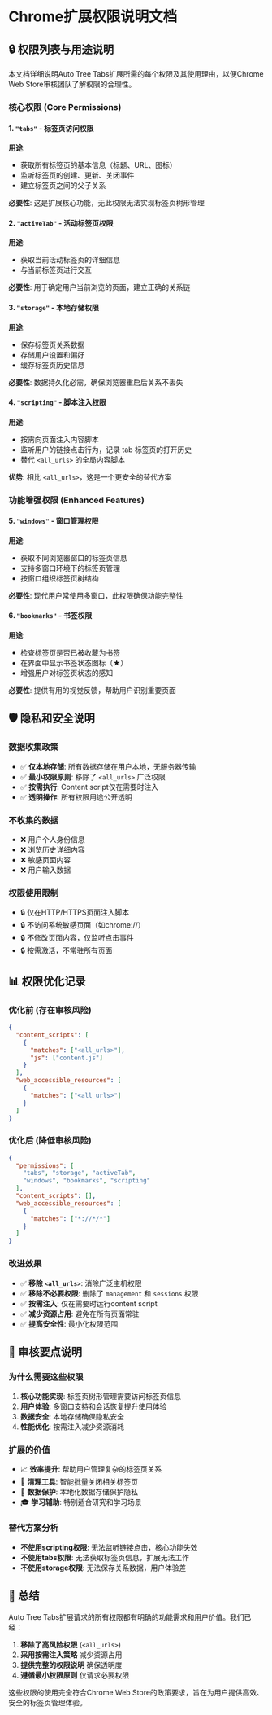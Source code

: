 # Chrome扩展权限说明文档

## 🔒 **权限列表与用途说明**

本文档详细说明Auto Tree Tabs扩展所需的每个权限及其使用理由，以便Chrome Web Store审核团队了解权限的合理性。

### **核心权限 (Core Permissions)**

#### 1. `"tabs"` - 标签页访问权限
**用途**: 
- 获取所有标签页的基本信息（标题、URL、图标）
- 监听标签页的创建、更新、关闭事件
- 建立标签页之间的父子关系

**必要性**: 这是扩展核心功能，无此权限无法实现标签页树形管理

#### 2. `"activeTab"` - 活动标签页权限  
**用途**:
- 获取当前活动标签页的详细信息
- 与当前标签页进行交互

**必要性**: 用于确定用户当前浏览的页面，建立正确的关系链

#### 3. `"storage"` - 本地存储权限
**用途**:
- 保存标签页关系数据
- 存储用户设置和偏好
- 缓存标签页历史信息

**必要性**: 数据持久化必需，确保浏览器重启后关系不丢失

#### 4. `"scripting"` - 脚本注入权限
**用途**:
- 按需向页面注入内容脚本
- 监听用户的链接点击行为，记录 tab 标签页的打开历史
- 替代 `<all_urls>` 的全局内容脚本

**优势**: 相比 `<all_urls>`，这是一个更安全的替代方案

### **功能增强权限 (Enhanced Features)**

#### 5. `"windows"` - 窗口管理权限
**用途**:
- 获取不同浏览器窗口的标签页信息
- 支持多窗口环境下的标签页管理
- 按窗口组织标签页树结构

**必要性**: 现代用户常使用多窗口，此权限确保功能完整性

#### 6. `"bookmarks"` - 书签权限
**用途**:
- 检查标签页是否已被收藏为书签
- 在界面中显示书签状态图标（★）
- 增强用户对标签页状态的感知

**必要性**: 提供有用的视觉反馈，帮助用户识别重要页面

## 🛡️ **隐私和安全说明**

### **数据收集政策**
- ✅ **仅本地存储**: 所有数据存储在用户本地，无服务器传输
- ✅ **最小权限原则**: 移除了 `<all_urls>` 广泛权限
- ✅ **按需执行**: Content script仅在需要时注入
- ✅ **透明操作**: 所有权限用途公开透明

### **不收集的数据**
- ❌ 用户个人身份信息
- ❌ 浏览历史详细内容  
- ❌ 敏感页面内容
- ❌ 用户输入数据

### **权限使用限制**
- 🔒 仅在HTTP/HTTPS页面注入脚本
- 🔒 不访问系统敏感页面（如chrome://）
- 🔒 不修改页面内容，仅监听点击事件
- 🔒 按需激活，不常驻所有页面

## 📊 **权限优化记录**

### **优化前 (存在审核风险)**
```json
{
  "content_scripts": [
    {
      "matches": ["<all_urls>"],
      "js": ["content.js"]
    }
  ],
  "web_accessible_resources": [
    {
      "matches": ["<all_urls>"]
    }
  ]
}
```

### **优化后 (降低审核风险)**
```json
{
  "permissions": [
    "tabs", "storage", "activeTab", 
    "windows", "bookmarks", "scripting"
  ],
  "content_scripts": [],
  "web_accessible_resources": [
    {
      "matches": ["*://*/*"]
    }
  ]
}
```

### **改进效果**
- ✅ **移除 `<all_urls>`**: 消除广泛主机权限
- ✅ **移除不必要权限**: 删除了 `management` 和 `sessions` 权限
- ✅ **按需注入**: 仅在需要时运行content script
- ✅ **减少资源占用**: 避免在所有页面常驻
- ✅ **提高安全性**: 最小化权限范围

## 🎯 **审核要点说明**

### **为什么需要这些权限**
1. **核心功能实现**: 标签页树形管理需要访问标签页信息
2. **用户体验**: 多窗口支持和会话恢复提升使用体验
3. **数据安全**: 本地存储确保隐私安全
4. **性能优化**: 按需注入减少资源消耗

### **扩展的价值**
- 📈 **效率提升**: 帮助用户管理复杂的标签页关系
- 🧹 **清理工具**: 智能批量关闭相关标签页
- 💾 **数据保护**: 本地化数据存储保护隐私
- 🎓 **学习辅助**: 特别适合研究和学习场景

### **替代方案分析**
- **不使用scripting权限**: 无法监听链接点击，核心功能失效
- **不使用tabs权限**: 无法获取标签页信息，扩展无法工作
- **不使用storage权限**: 无法保存关系数据，用户体验差

## 📝 **总结**

Auto Tree Tabs扩展请求的所有权限都有明确的功能需求和用户价值。我们已经：

1. **移除了高风险权限** (`<all_urls>`)
2. **采用按需注入策略** 减少资源占用
3. **提供完整的权限说明** 确保透明度
4. **遵循最小权限原则** 仅请求必要权限

这些权限的使用完全符合Chrome Web Store的政策要求，旨在为用户提供高效、安全的标签页管理体验。
